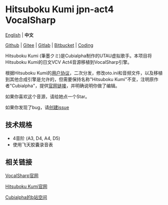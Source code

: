 # Hitsuboku Kumi jpn-act4 VocalSharp

[English](README.md) | **中文**

[Github](https://github.com/oxygen-dioxide/hitsuboku-kumi-jpn-act4-vocalsharp/blob/main/README_zh.md) | 
[Gitee](https://gitee.com/oxygendioxide/hitsuboku-kumi-jpn-act4-vocalsharp/blob/main/README_zh.md) | 
[Gitlab](https://gitlab.com/oxygen-dioxide/hitsuboku-kumi-jpn-act4-vocalsharp/-/blob/main/README_zh.md) | 
[Bitbucket](https://bitbucket.org/oxygendioxide/hitsuboku-kumi-jpn-act4-vocalsharp/src/main/README_zh.md) | 
[Coding](https://oxygen-dioxide.coding.net/public/1/hitsuboku-kumi-jpn-act4-vocalsharp/git/files)

Hitsuboku Kumi (筆墨クミ)是Cubialpha制作的UTAU虚拟歌手。本项目将Hitsuboku Kumi的日文VCV Act4音源移植到VocalSharp引擎。

根据Hitsuboku Kumi的[用户协议](https://cubialpha.wixsite.com/koomstar/character)，二次分发，修改oto.ini和音频文件，以及移植到其他合成引擎是允许的，但需要保持名称"Hitsuboku Kumi"不变，注明原作者"Cubialpha"，提供[官网链接](https://cubialpha.wixsite.com/koomstar)，并明确说明你做了编辑。

如果你喜欢这个音源，请给她点一个Star。

如果你发现了bug，请[创建issue](https://github.com/oxygen-dioxide/hitsuboku-kumi-jpn-act4-vocalsharp/issues/new)

## 技术规格
- 4音阶 (A3, D4, A4, D5)
- 使用飞天胶囊录音表

## 相关链接
[VocalSharp官网](http://vocalsharp.com/)

[Hitsuboku Kumi官网](https://cubialpha.wixsite.com/koomstar)

[Cubialpha的b站空间](https://space.bilibili.com/522152972)